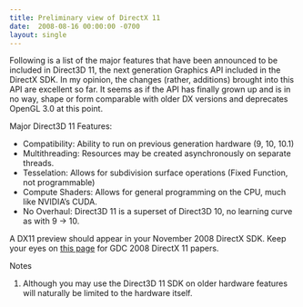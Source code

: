 ```yaml
---
title: Preliminary view of DirectX 11
date:  2008-08-16 00:00:00 -0700
layout: single
---
```


Following is a list of the major features that have been announced to be included in Direct3D 11, the next generation Graphics API included in the DirectX SDK. In my opinion, the changes (rather, additions) brought into this API are excellent so far. It seems as if the API has finally grown up and is in no way, shape or form comparable with older DX versions and deprecates OpenGL 3.0 at this point.

Major Direct3D 11 Features:

* Compatibility: Ability to run on previous generation hardware (9, 10, 10.1)
* Multithreading: Resources may be created asynchronously on separate threads.
* Tesselation: Allows for subdivision surface operations (Fixed Function, not programmable)
* Compute Shaders: Allows for general programming on the CPU, much like NVIDIA’s CUDA.
* No Overhaul: Direct3D 11 is a superset of Direct3D 10, no learning curve as with 9 → 10.

A DX11 preview should appear in your November 2008 DirectX SDK. Keep your eyes on [this page](https://web.archive.org/web/20090206153540/http://msdn.microsoft.com/en-us/xna/aa937787.aspx) for GDC 2008 DirectX 11 papers.

Notes

1. Although you may use the Direct3D 11 SDK on older hardware features will naturally be limited to the hardware itself.
